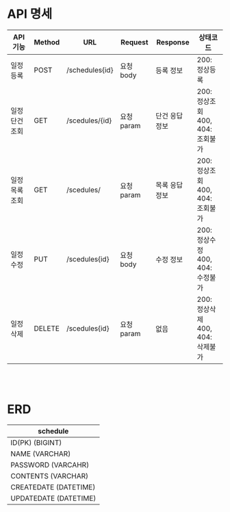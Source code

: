# API 명세

|API기능|Method|URL|Request|Response|상태코드|
|------|---|---|---|---|---|
|일정 등록|POST|/schedules{id}|요청 body|등록 정보|200: 정상등록|
|일정 단건 조회|GET|/scedules/{id}|요청 param|단건 응답 정보|200: 정상조회 </br>400, 404: 조회불가|
|일정 목록 조회|GET|/scedules/|요청 param|목록 응답 정보|200: 정상조회</br>400, 404: 조회불가|
|일정 수정|PUT|/scedules{id}|요청 body|수정 정보|200: 정상수정</br>400, 404: 수정불가|
|일정 삭제|DELETE|/scedules{id}|요청 param|없음|200: 정상삭제</br>400, 404: 삭제불가|

</br></br>

# ERD

| schedule              |
|-----------------------|
| ID(PK) (BIGINT)       |
| NAME (VARCHAR)        |
| PASSWORD (VARCAHR)    |
| CONTENTS (VARCHAR)    |
| CREATEDATE (DATETIME) |
| UPDATEDATE (DATETIME) |
